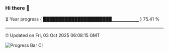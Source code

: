 ### Hi there 👋

⏳ Year progress { ██████████████████████▁▁▁▁▁▁▁▁ } 75.41 %

---

⏰ Updated on Fri, 03 Oct 2025 06:08:15 GMT

![Progress Bar CI](https://github.com/liununu/liununu/workflows/Progress%20Bar%20CI/badge.svg)
